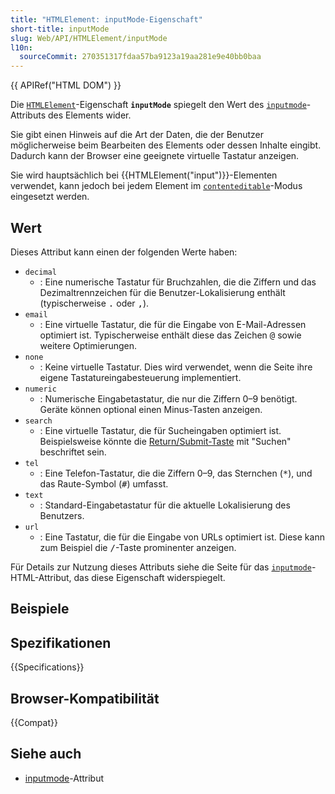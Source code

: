 ```yaml
---
title: "HTMLElement: inputMode-Eigenschaft"
short-title: inputMode
slug: Web/API/HTMLElement/inputMode
l10n:
  sourceCommit: 270351317fdaa57ba9123a19aa281e9e40bb0baa
---
```


{{ APIRef("HTML DOM") }}

Die [`HTMLElement`](/de/docs/Web/API/HTMLElement)-Eigenschaft **`inputMode`** spiegelt den Wert des [`inputmode`](/de/docs/Web/HTML/Global_attributes/inputmode)-Attributs des Elements wider.

Sie gibt einen Hinweis auf die Art der Daten, die der Benutzer möglicherweise beim Bearbeiten des Elements oder dessen Inhalte eingibt. Dadurch kann der Browser eine geeignete virtuelle Tastatur anzeigen.

Sie wird hauptsächlich bei {{HTMLElement("input")}}-Elementen verwendet, kann jedoch bei jedem Element im [`contenteditable`](/de/docs/Web/HTML/Global_attributes#contenteditable)-Modus eingesetzt werden.

## Wert

Dieses Attribut kann einen der folgenden Werte haben:

- `decimal`
  - : Eine numerische Tastatur für Bruchzahlen, die die Ziffern und das Dezimaltrennzeichen für die Benutzer-Lokalisierung enthält (typischerweise <kbd>.</kbd> oder <kbd>,</kbd>).
- `email`
  - : Eine virtuelle Tastatur, die für die Eingabe von E-Mail-Adressen optimiert ist.
    Typischerweise enthält diese das Zeichen <kbd>@</kbd> sowie weitere Optimierungen.
- `none`
  - : Keine virtuelle Tastatur. Dies wird verwendet, wenn die Seite ihre eigene Tastatureingabesteuerung implementiert.
- `numeric`
  - : Numerische Eingabetastatur, die nur die Ziffern 0–9 benötigt.
    Geräte können optional einen Minus-Tasten anzeigen.
- `search`
  - : Eine virtuelle Tastatur, die für Sucheingaben optimiert ist.
    Beispielsweise könnte die [Return/Submit-Taste](https://html.spec.whatwg.org/multipage/interaction.html#input-modalities:-the-enterkeyhint-attribute) mit "Suchen" beschriftet sein.
- `tel`
  - : Eine Telefon-Tastatur, die die Ziffern 0–9, das Sternchen (<kbd>\*</kbd>), und das Raute-Symbol (<kbd>#</kbd>) umfasst.
- `text`
  - : Standard-Eingabetastatur für die aktuelle Lokalisierung des Benutzers.
- `url`
  - : Eine Tastatur, die für die Eingabe von URLs optimiert ist.
    Diese kann zum Beispiel die <kbd>/</kbd>-Taste prominenter anzeigen.

Für Details zur Nutzung dieses Attributs siehe die Seite für das [`inputmode`](/de/docs/Web/HTML/Global_attributes/inputmode)-HTML-Attribut, das diese Eigenschaft widerspiegelt.

## Beispiele

## Spezifikationen

{{Specifications}}

## Browser-Kompatibilität

{{Compat}}

## Siehe auch

- [inputmode](/de/docs/Web/HTML/Global_attributes#inputmode)-Attribut
